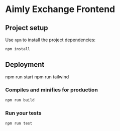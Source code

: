 # Aimly Exchange Frontend

## Project setup

Use `npm` to install the project dependencies:

```bash
npm install
```

## Deployment

npm run start
npm run tailwind

### Compiles and minifies for production

```bash
npm run build
```

### Run your tests

```bash
npm run test
```
